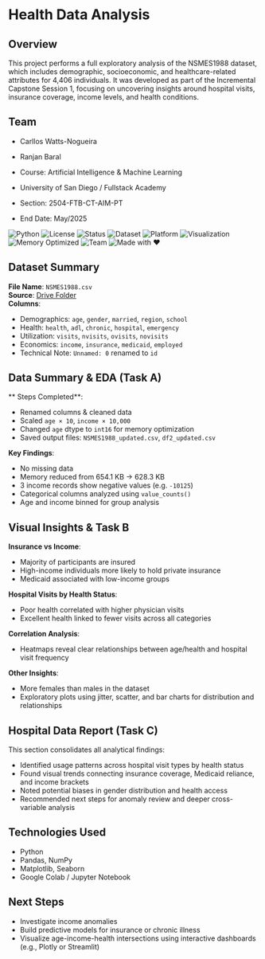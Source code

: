 # Health Data Analysis

## Overview
This project performs a full exploratory analysis of the NSMES1988 dataset, which includes demographic, socioeconomic, and healthcare-related attributes for 4,406 individuals. It was developed as part of the Incremental Capstone Session 1, focusing on uncovering insights around hospital visits, insurance coverage, income levels, and health conditions.

## Team
- Carllos Watts-Nogueira  
- Ranjan Baral  

- Course: Artificial Intelligence & Machine Learning
- University of San Diego / Fullstack Academy
- Section: 2504-FTB-CT-AIM-PT
- End Date: May/2025

![Python](https://img.shields.io/badge/Python-3.10+-blue.svg)
![License](https://img.shields.io/badge/License-MIT-green.svg)
![Status](https://img.shields.io/badge/Status-Completed-brightgreen.svg)
![Dataset](https://img.shields.io/badge/Dataset-NSMES1988.csv-lightgrey.svg)
![Platform](https://img.shields.io/badge/Platform-Google%20Colab%20%2F%20Jupyter-yellow.svg)
![Visualization](https://img.shields.io/badge/Visualization-Seaborn%20%26%20Matplotlib-orange.svg)
![Memory Optimized](https://img.shields.io/badge/Memory%20Usage-Optimized-success.svg)
![Team](https://img.shields.io/badge/Team-Carllos%20%26%20Ranjan-blueviolet.svg)
![Made with ❤️](https://img.shields.io/badge/Made%20with-%E2%9D%A4-red.svg)

## Dataset Summary
**File Name**: `NSMES1988.csv`  
**Source**: [Drive Folder](https://drive.google.com/drive/folders/1Bs-qDfJFSMKIpC_rFs2f-LmLougXonf-)  
**Columns**:
- Demographics: `age`, `gender`, `married`, `region`, `school`
- Health: `health`, `adl`, `chronic`, `hospital`, `emergency`
- Utilization: `visits`, `nvisits`, `ovisits`, `novisits`
- Economics: `income`, `insurance`, `medicaid`, `employed`
- Technical Note: `Unnamed: 0` renamed to `id`

## Data Summary & EDA (Task A)

** Steps Completed**:
- Renamed columns & cleaned data  
- Scaled `age × 10`, `income × 10,000`  
- Changed `age` dtype to `int16` for memory optimization  
- Saved output files: `NSMES1988_updated.csv`, `df2_updated.csv`

**Key Findings**:
- No missing data  
- Memory reduced from 654.1 KB → 628.3 KB  
- 3 income records show negative values (e.g. `-10125`)  
- Categorical columns analyzed using `value_counts()`  
- Age and income binned for group analysis

## Visual Insights & Task B

**Insurance vs Income**:
- Majority of participants are insured  
- High-income individuals more likely to hold private insurance  
- Medicaid associated with low-income groups

**Hospital Visits by Health Status**:
- Poor health correlated with higher physician visits  
- Excellent health linked to fewer visits across all categories

**Correlation Analysis**:
- Heatmaps reveal clear relationships between age/health and hospital visit frequency

**Other Insights**:
- More females than males in the dataset  
- Exploratory plots using jitter, scatter, and bar charts for distribution and relationships

## Hospital Data Report (Task C)

This section consolidates all analytical findings:

- Identified usage patterns across hospital visit types by health status  
- Found visual trends connecting insurance coverage, Medicaid reliance, and income brackets  
- Noted potential biases in gender distribution and health access  
- Recommended next steps for anomaly review and deeper cross-variable analysis  

## Technologies Used
- Python 
- Pandas, NumPy  
- Matplotlib, Seaborn  
- Google Colab / Jupyter Notebook

## Next Steps
- Investigate income anomalies  
- Build predictive models for insurance or chronic illness  
- Visualize age-income-health intersections using interactive dashboards (e.g., Plotly or Streamlit)


